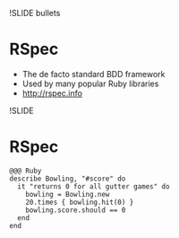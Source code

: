 !SLIDE bullets

RSpec
=====

* The de facto standard BDD framework
* Used by many popular Ruby libraries
* <http://rspec.info>

!SLIDE

RSpec
=====

    @@@ Ruby
    describe Bowling, "#score" do
      it "returns 0 for all gutter games" do
        bowling = Bowling.new
        20.times { bowling.hit(0) }
        bowling.score.should == 0
      end
    end
